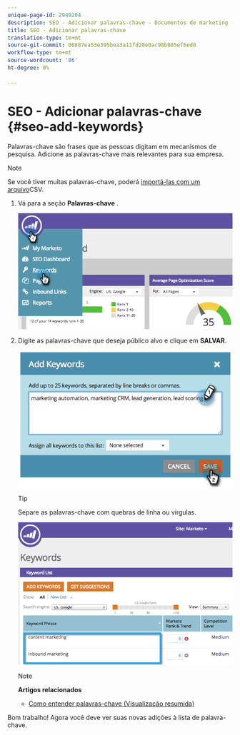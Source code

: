 ```yaml
---
unique-page-id: 2949204
description: SEO - Adicionar palavras-chave - Documentos de marketing - Documentação do produto
title: SEO - Adicionar palavras-chave
translation-type: tm+mt
source-git-commit: 00887ea53e395bea3a11fd28e0ac98b085ef6ed8
workflow-type: tm+mt
source-wordcount: '86'
ht-degree: 0%

---
```



# SEO - Adicionar palavras-chave {#seo-add-keywords}

Palavras-chave são frases que as pessoas digitam em mecanismos de pesquisa. Adicione as palavras-chave mais relevantes para sua empresa.

>[!NOTE]
>
>Se você tiver muitas palavras-chave, poderá [importá-las com um arquivo](seo-importing-keywords-with-a-csv.md)CSV.

1. Vá para a seção **Palavras-chave** .

   ![](assets/image2014-9-18-11-3a28-3a39.png)

1. Digite as palavras-chave que deseja público alvo e clique em **SALVAR**.

   ![](assets/image2014-9-18-11-3a28-3a51.png)

   >[!TIP]
   >
   >Separe as palavras-chave com quebras de linha ou vírgulas.

   ![](assets/image2014-9-18-11-3a29-3a12.png)

   >[!NOTE]
   >
   >**Artigos relacionados**
   >
   >    
   >    
   >    * [Como entender palavras-chave (Visualização resumida)](seo-understanding-keywords.md)


Bom trabalho! Agora você deve ver suas novas adições à lista de palavra-chave.